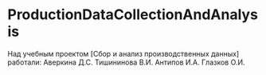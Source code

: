 # ProductionDataCollectionAndAnalysis
Над учебным проектом [Сбор и анализ производственных данных] работали: Аверкина Д.С. Тишининова В.И. Антипов И.А. Глазков О.И.
